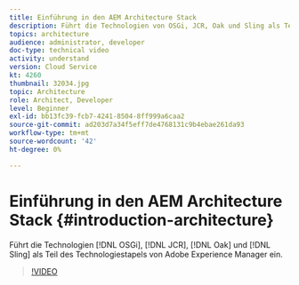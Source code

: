 ```yaml
---
title: Einführung in den AEM Architecture Stack
description: Führt die Technologien von OSGi, JCR, Oak und Sling als Teil des Technologiestapels von Adobe Experience Manager ein.
topics: architecture
audience: administrator, developer
doc-type: technical video
activity: understand
version: Cloud Service
kt: 4260
thumbnail: 32034.jpg
topic: Architecture
role: Architect, Developer
level: Beginner
exl-id: bb13fc39-fcb7-4241-8504-8ff999a6caa2
source-git-commit: ad203d7a34f5eff7de4768131c9b4ebae261da93
workflow-type: tm+mt
source-wordcount: '42'
ht-degree: 0%

---
```


# Einführung in den AEM Architecture Stack {#introduction-architecture}

Führt die Technologien [!DNL OSGi], [!DNL JCR], [!DNL Oak] und [!DNL Sling] als Teil des Technologiestapels von Adobe Experience Manager ein.

>[!VIDEO](https://video.tv.adobe.com/v/32034/?quality=12&learn=on)
